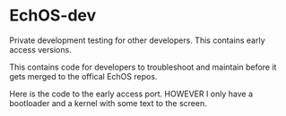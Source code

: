 # EchOS-dev
Private development testing for other developers. This contains early access versions.

This contains code for developers to troubleshoot and maintain before it gets merged to the offical EchOS repos.

Here is the code to the early access port. HOWEVER I only have a bootloader and a kernel with some text to the screen.
